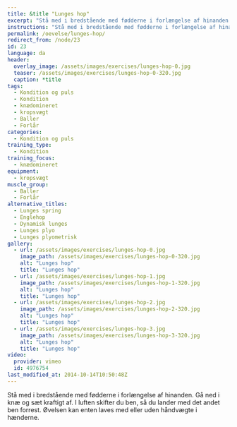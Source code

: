 ```yaml
---
title: &title "Lunges hop"
excerpt: "Stå med i bredstående med fødderne i forlængelse af hinanden. Gå ned i knæ og spring. I luften skifter du ben, så du lander med det andet ben forrest. Kan laves med eller uden håndvægte."
instructions: "Stå med i bredstående med fødderne i forlængelse af hinanden. Gå ned i knæ og spring. I luften skifter du ben, så du lander med det andet ben forrest. Kan laves med eller uden håndvægte."
permalink: /oevelse/lunges-hop/
redirect_from: /node/23
id: 23
language: da
header:
  overlay_image: /assets/images/exercises/lunges-hop-0.jpg
  teaser: /assets/images/exercises/lunges-hop-0-320.jpg
  caption: *title
tags:
  - Kondition og puls
  - Kondition
  - knædomineret
  - kropsvægt
  - Baller
  - Forlår
categories:
  - Kondition og puls
training_type: 
  - Kondition
training_focus: 
  - knædomineret
equipment:
  - kropsvægt
muscle_group:
  - Baller
  - Forlår
alternative_titles:
  - Lunges spring
  - Englehop
  - Dynamisk lunges
  - Lunges plyo
  - Lunges plyometrisk
gallery:
  - url: /assets/images/exercises/lunges-hop-0.jpg
    image_path: /assets/images/exercises/lunges-hop-0-320.jpg
    alt: "Lunges hop"
    title: "Lunges hop"
  - url: /assets/images/exercises/lunges-hop-1.jpg
    image_path: /assets/images/exercises/lunges-hop-1-320.jpg
    alt: "Lunges hop"
    title: "Lunges hop"
  - url: /assets/images/exercises/lunges-hop-2.jpg
    image_path: /assets/images/exercises/lunges-hop-2-320.jpg
    alt: "Lunges hop"
    title: "Lunges hop"
  - url: /assets/images/exercises/lunges-hop-3.jpg
    image_path: /assets/images/exercises/lunges-hop-3-320.jpg
    alt: "Lunges hop"
    title: "Lunges hop"
video:
  provider: vimeo
  id: 4976754
last_modified_at: 2014-10-14T10:50:48Z
---
```


Stå med i bredstående med fødderne i forlængelse af hinanden. Gå ned i knæ og sæt kraftigt af. I luften skifter du ben, så du lander med det andet ben forrest. Øvelsen kan enten laves med eller uden håndvægte i hænderne.
